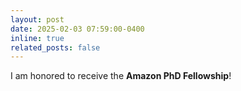 ```yaml
---
layout: post
date: 2025-02-03 07:59:00-0400
inline: true
related_posts: false
---
```


I am honored to receive the **Amazon PhD Fellowship**!